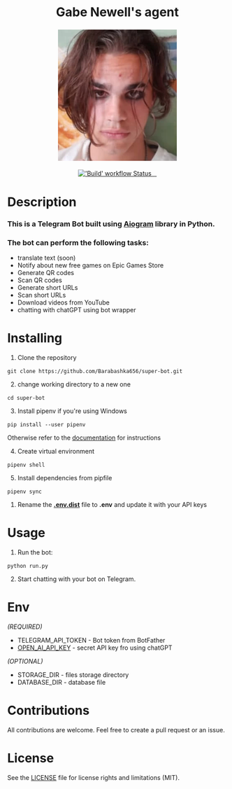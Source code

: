 <h1 align="center">
  Gabe Newell's agent
</h1>

<h3 align="center">
  <img height="300px" src="data/images/bot_logo.jpg">
</h3>

<p align="center">
  <a title="Python version" href="https://www.python.org/downloads/release/python-3100">
    <img alt="'Build' workflow Status" src="https://img.shields.io/github/pipenv/locked/python-version/barabashka656/super-bot?color=%231E90FF&style=for-the-badge">
  </a>
  <a title="aiogram version" href="https://github.com/aiogram/aiogram#aiogram">
   <img alt= ""src="https://img.shields.io/github/pipenv/locked/dependency-version/barabashka656/super-bot/aiogram?color=%23008000&style=for-the-badge">
  </a>
  <a title="telegram bot" href="https://t.me/MaksimNeBot">
   <img alt= ""src="https://img.shields.io/badge/telegram-%40MaksimNeBot-blue?style=for-the-badge">
  </a>
  <a title="license" href="https://github.com/Barabashka656/super-bot/blob/main/LICENSE">
  <img alt="" src="https://img.shields.io/github/license/Barabashka656/super-bot?color=%239ACD32&style=for-the-badge">
  </a>
</p>

# Description

### This is a Telegram Bot built using [Aiogram](https://github.com/aiogram/aiogram#aiogram) library in Python. 
### The bot can perform the following tasks:


- translate text (soon)
- Notify about new free games on Epic Games Store
- Generate QR codes
- Scan QR codes
- Generate short URLs
- Scan short URLs
- Download videos from YouTube
- chatting with chatGPT using bot wrapper


# Installing
1. Clone the repository
```shell
git clone https://github.com/Barabashka656/super-bot.git
```
2. change working directory to a new one
```shell
cd super-bot
```

3. Install pipenv
if you're using Windows
```shell
pip install --user pipenv
```
Otherwise refer to the [documentation](https://github.com/pypa/pipenv#installation)
for instructions

4. Create virtual environment 
```shell
pipenv shell
```
5. Install dependencies from pipfile
```shell
pipenv sync
```
1. Rename the **[.env.dist](https://github.com/Barabashka656/super-bot/blob/main/.env.dist)** file to **.env** and update it with your API keys

# Usage
1. Run the bot:
```shell
python run.py
```
2. Start chatting with your bot on Telegram.

# Env
*(REQUIRED)*

- TELEGRAM_API_TOKEN - Bot token from BotFather
- [OPEN_AI_API_KEY](https://platform.openai.com/account/api-keys) - 
secret API key fro using chatGPT 
   
*(OPTIONAL)*

- STORAGE_DIR - files storage directory
- DATABASE_DIR - database file

# Contributions
All contributions are welcome. Feel free to create a pull request or an issue.

# License
See the [LICENSE](https://github.com/Barabashka656/super-bot/blob/main/LICENSE) file for license rights and limitations (MIT).
